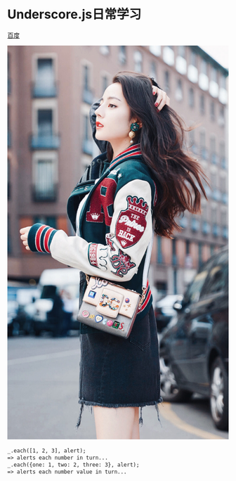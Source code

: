 # Underscore.js日常学习

[百度](http://www.baidu.com)

![迪丽热巴](https://github.com/WD2016GitBuild/Underscore.js/blob/master/images/1.jpg)

```
_.each([1, 2, 3], alert);
=> alerts each number in turn...
_.each({one: 1, two: 2, three: 3}, alert);
=> alerts each number value in turn...
```